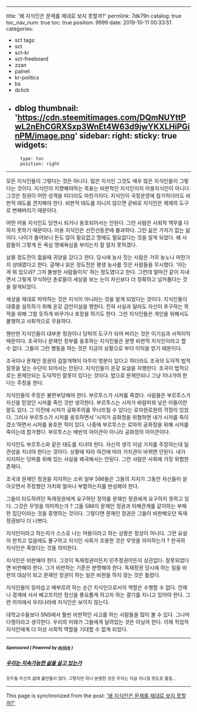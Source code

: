 
---
title: '왜 지식인은 문제를 제대로 보지 못할까?'
permlink: 7dk79n
catalog: true
toc_nav_num: true
toc: true
position: 9999
date: 2019-10-11 00:33:51
categories:
- sct
tags:
- sct
- sct-kr
- sct-freeboard
- zzan
- palnet
- kr-politics
- bs
- dclick
- dblog
thumbnail: 'https://cdn.steemitimages.com/DQmNUYttPwL2nEhCGRXSxp3WnEt4W63d9jwYKXLHiPGinPM/image.png'
sidebar:
    right:
        sticky: true
widgets:
    -
        type: toc
        position: right
---


모든 지식인들이 그렇다는 것은 아니다. 많은 지식인 그것도 매우 많은 지식인들이 그렇다는 것이다. 지식인이 지향해야하는 목표는 비판적인 지식인이지 어용지식인이 아니다. 그것은 정권이 어떤 성격을 띠더라도 마찬가지다. 지식인이 국정운영에 참가하더라도 비판적 태도를 견지해야 한다. 비판적 태도를 지니지 않으면 곧바로 지식인은 체제의 도구로 변해버리기 때문이다.

어떤 어용 지식인도 당연시 되거나 옹호되어서는 안된다. 그런 사람은 사회적 책무를 다하지 못하기 때문이다. 어용 지식인은 선전선동꾼에 불과하다. 그런 삶은 가치가 없는 삶이다. 나이가 들어보니 돈도 많이 필요없고 명예도 필요없다는 것을 알게 되었다. 왜 사람들이 그렇게 돈 욕심 명예욕심을 부리는지 잘 알지 못하겠다.

삼봉 정도전이 젊을때 귀양을 갔다고 한다. 당시에 농사 짓는 사람은 거의 농노나 마찬가지 상태였다고 한다. 글깨나 읽은 정도전은 평생 농사를 짓은 사람들을 무시했다. ‘아는 게 뭐 있으랴? 그저 불쌍한 사람들이지’ 하는 정도였다고 한다. 그런데 얼마간 같이 지내면서 그렇게 무식하던 촌로들이 세상을 보는 눈이 자신보다 더 정확하고 날카롭다는 것을 알게되었다.

세상을 제대로 파악하는 것은 지식이 아니라는 것을 알게 되었다는 것이다. 지식인들이 대중을 설득하기 위해 온갖 감언이설을 행한다. 전혀 사실과 달라도 자신이 추구하는 목적을 위해 그럴 듯하게 바꾸거나 포장을 하기도 한다. 그런 지식인들은 개인을 위해서도 불행하고 사회적으로 무용하다.

웬만한 지식인들이 대부분 정권이나 당파의 도구가 되어 버리는 것은 이기심과 사적이익 때문이다. 조국이나 문재인 정부를 옹호하는 지식인들은 분명 비판적 지식인이라고 할 수 없다. 그들이 그런 행동을 하는 것은 지금의 상황으로 부터 이익을 얻기 때문이다.

조국이나 문재인 정권의 검찰개혁이 아무리 명분이 있다고 하더라도 조국의 도덕적 법적 잘못을 덮는 수단이 되어서는 안된다. 지식인들이 온갖 요설을 자행한다. 조국이 법적으로는 문제안되는 도덕적인 잘못이 있다는 것이다. 법으로 문제안되니 그냥 지나가야 한다는 주장을 한다.

지식인들의 주장은 불편부당해야 한다. 부르투스가 시저를 죽였다. 사람들은 부르투스가 자신을 믿었던 시저를 죽인 것만 생각한다. 부르투스는 시저가 바람피워 낳은 아들이란 말도 있다. 그 이전에 시저가 공화주의를 무너뜨릴 수 있다는 로마원로원의 걱정이 있었다. 그러사 부르투스가 시저를 옹호하면서 ‘시저가 공화정을 위협하면 내가 시저를 죽이겠소’하면서 시저를 옹호한 적이 있다. 나중에 부르투스는 로마의 공화정을 위해 시저를 죽이는데 참가했다. 부르투스는 배반의 아이콘이 아니라 공화정의 아이콘이다.

지식인도 부르투스와 같은 태도를 지녀야 한다. 자신의 생각 이념 가치를 주장하는데 일관성을 지녀야 한다는 것이다. 상황에 따라 여건에 따라 가치관이 바뀌면 안된다. 내가 지지하는 당파를 위해 있는 사실을 왜곡해서는 안된다. 그런 사람은 사회에 가장 위험한 존재다.

조국과 문재인 정권을 지지하는 소위 일부 586들은 그들의 지지가 그동안 자신들이 살아오면서 주장했던 가치와 얼마나 부합하는지를 반성해야 한다.

그들이 타도하려던 독재정권에게 요구하던 정의를 문재인 정권에게 요구하지 못하고 있다. 그것은 무엇을 의미하는가 ? 그들 586이 문재인 정권과 이해관계를 같이하는 부패한 집단이라는 것을 증명하는 것이다. 그렇다면 문재인 정권은 그들이 비판해오던 독재정권보다 더 나쁘다.

지식인이라고 하는자가 스스로 나는 어용이라고 하는 상황은 정상이 아니다. 그런 요설이 판치고 있음에도 불구하고 지식인 사회가 조용한 것은 무엇을 의미하는가 ? 한국의 지식인은 죽었다는 것을 의미한다.

지식인은 비판해야 한다. 그것이 독재정권이든지 민주정권이든지 상관없다. 잘못되었다면 비판해야 한다. 그가 비판하는 기준은 분명해야 한다. 독재정권 당시에 하는 일을 비판의 대상이 되고 문재인 정권이 하는 일은 비판을 하지 않는 것은 틀렸다.

지식인들이 등따습고 배부르려 하는 순간 지식인으로서의 역할은 수행할 수 없다. 언제나 경계에 서서 배고프지만 정신을 풍요롭게 하고자 하는 결기를 지니고 있어야 한다. 그런 의미에서 우리나라에 지식인은 보이지 않는다.

대학교수들보다 SNS에서 훨씬 비판적인 사고를 하는 사람들을 많이 볼 수 있다. 그나마 다행이라고 생각한다. 우리의 미래가 그들에게 달려있는 것은 아닐까 한다. 이제 직업적 지식인에게 더 이상 사회적 역할을 기대할 수 없게 되었다.

---

#####  <sub> **Sponsored ( Powered by [dclick](https://www.dclick.io) )** </sub>
##### [우리는 지속가능한 삶을 살고 있는가](https://api.dclick.io/v1/c?x=eyJhbGciOiJIUzI1NiIsInR5cCI6IkpXVCJ9.eyJjIjoib2xkc3RvbmUiLCJzIjoiN2RrNzluIiwiYSI6WyJ0LTIwMjYiXSwidXJsIjoiaHR0cHM6Ly9zdGVlbWl0LmNvbS96emFuL0BvbGRzdG9uZS82a3Z3ZGYiLCJpYXQiOjE1NzA3NjI5MTIsImV4cCI6MTg4NjEyMjkxMn0.Ehetf9MhTFnJgmmAYE1_rk5KeDJQbqcjPpBpkPezVjM)
<sup>모두들 자신의 삶에 불만들이 많다. 그렇지만 하나 분명한 것은 우리는 지금 지나칠 정도로 물질...</sup>


- - -

This page is synchronized from the post: ['왜 지식인은 문제를 제대로 보지 못할까?'](https://steemit.com/@oldstone/7dk79n)
